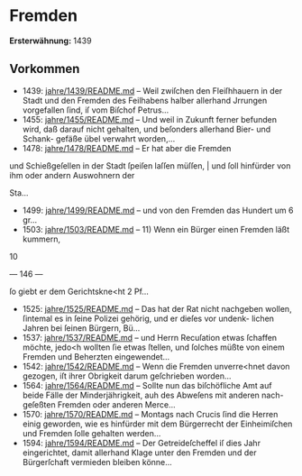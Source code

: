 # Fremden

**Ersterwähnung:** 1439

## Vorkommen
- 1439: [jahre/1439/README.md](../jahre/1439/README.md) – Weil zwiſchen den Fleiſhhauern in der Stadt und
den Fremden des Feilhabens halber allerhand Jrrungen
vorgefallen ſind, iſ vom Biſchof Petrus...
- 1455: [jahre/1455/README.md](../jahre/1455/README.md) – Und weil in Zukunft ferner befunden wird, daß darauf
nicht gehalten, und beſonders allerhand Bier- und Schank-
gefäße übel verwahrt worden,...
- 1478: [jahre/1478/README.md](../jahre/1478/README.md) – Er hat aber die Fremden

und Schießgeſellen in der Stadt ſpeiſen laſſen müſſen,
| und ſoll hinfürder von ihm oder andern Auswohnern der

Sta...
- 1499: [jahre/1499/README.md](../jahre/1499/README.md) – und von den Fremden das
Hundert um 6 gr...
- 1503: [jahre/1503/README.md](../jahre/1503/README.md) – 11) Wenn ein Bürger einen Fremden läßt kummern,

10


— 146 —

ſo giebt er dem Gerichtskne<ht 2 Pf...
- 1525: [jahre/1525/README.md](../jahre/1525/README.md) – Das hat der Rat nicht nachgeben wollen, ſintemal
es in ſeine Polizei gehörig, und er dieſes vor undenk-
lichen Jahren bei ſeinen Bürgern, Bü...
- 1537: [jahre/1537/README.md](../jahre/1537/README.md) – und Herrn Recuſation etwas ſchaffen
möchte, jedo<h wollten ſie etwas ſtellen, und ſolches müßte
von einem Fremden und Beherzten eingewendet...
- 1542: [jahre/1542/README.md](../jahre/1542/README.md) – Wenn die Fremden unverre<hnet davon gezogen, iſt
ihrer Obrigkeit darum geſchrieben worden...
- 1564: [jahre/1564/README.md](../jahre/1564/README.md) – Sollte nun das biſchöfliche Amt auf beide Fälle
der Minderjährigkeit, auh des Abweſens mit anderen nach-
geſeßten Fremden oder anderen Merce...
- 1570: [jahre/1570/README.md](../jahre/1570/README.md) – Montags nach Crucis ſind die Herren einig geworden,
wie es hinfürder mit dem Bürgerrecht der Einheimiſchen
und Fremden ſolle gehalten werden...
- 1594: [jahre/1594/README.md](../jahre/1594/README.md) – Der Getreideſcheffel iſ dies Jahr eingerichtet, damit
allerhand Klage unter den Fremden und der Bürgerſchaft
vermieden bleiben könne...

